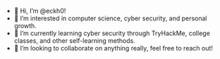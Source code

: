 - 👋 Hi, I’m @eckh0!
- 👀 I’m interested in computer science, cyber security, and personal growth.
- 🌱 I’m currently learning cyber security through TryHackMe, college classes, and other self-learning methods.
- 💞️ I’m looking to collaborate on anything really, feel free to reach out!

<!---
ajboilanger/ajboilanger is a ✨ special ✨ repository because its `README.md` (this file) appears on your GitHub profile.
You can click the Preview link to take a look at your changes.
--->
